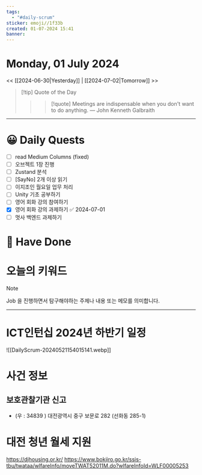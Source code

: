 ```yaml
---
tags:
  - "#daily-scrum"
sticker: emoji//1f33b
created: 01-07-2024 15:41
banner:
---
```

# Monday, 01 July 2024
<< [[2024-06-30|Yesterday]] | [[2024-07-02|Tomorrow]] >>

> [!tip] Quote of the Day  
> > > [!quote] Meetings are indispensable when you don't want to do anything.
> — John Kenneth Galbraith

---

#  😀 Daily Quests
- [ ] read Medium Columns (fixed)
- [ ] 오브젝트 1장 진행
- [ ] Zustand 분석
- [ ] [SayNo] 2개 이상 읽기
- [ ] 이지조인 월요일 업무 처리
- [ ] Unity 기초 공부하기
- [ ] 영어 회화 강의 참여하기
- [x] 영어 회화 강의 과제하기 ✅ 2024-07-01
- [ ] 멋사 백엔드 과제하기

# 🙂 Have Done



# 오늘의 키워드

> [!NOTE]
> Job 을 진행하면서 탐구해야하는 주제나 내용 또는 메모를 의미합니다.


---
# ICT인턴십 2024년 하반기 일정
![[DailyScrum-20240521154015141.webp]]

# 사건 정보

## 보호관찰기관 신고
- (우 : 34839 ) 대전광역시 중구 보문로 282 (선화동 285-1)


# 대전 청년 월세 지원
https://djhousing.or.kr/
https://www.bokjiro.go.kr/ssis-tbu/twataa/wlfareInfo/moveTWAT52011M.do?wlfareInfoId=WLF00005253
